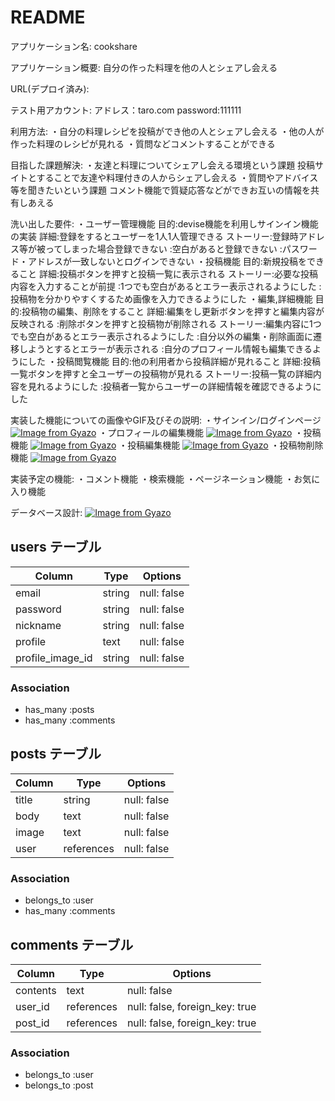 # README

アプリケーション名:
cookshare

アプリケーション概要:
自分の作った料理を他の人とシェアし会える

URL(デプロイ済み):

テスト用アカウント:
アドレス：taro.com
password:111111

利用方法:
・自分の料理レシピを投稿ができ他の人とシェアし会える
・他の人が作った料理のレシピが見れる
・質問などコメントすることができる

目指した課題解決:
・友達と料理についてシェアし会える環境という課題
投稿サイトとすることで友達や料理付きの人からシェアし会える
・質問やアドバイス等を聞きたいという課題
コメント機能で質疑応答などができお互いの情報を共有しあえる

洗い出した要件:
・ユーザー管理機能
目的:devise機能を利用しサインイン機能の実装
詳細:登録をするとユーザーを1人1人管理できる
ストーリー:登録時アドレス等が被ってしまった場合登録できない
          :空白があると登録できない
          :パスワード・アドレスが一致しないとログインできない
・投稿機能
目的:新規投稿をできること
詳細:投稿ボタンを押すと投稿一覧に表示される
ストーリー:必要な投稿内容を入力することが前提
          :1つでも空白があるとエラー表示されるようにした
          :投稿物を分かりやすくするため画像を入力できるようにした
・編集,詳細機能
目的:投稿物の編集、削除をすること
詳細:編集をし更新ボタンを押すと編集内容が反映される
    :削除ボタンを押すと投稿物が削除される
ストーリー:編集内容に1つでも空白があるとエラー表示されるようにした
          :自分以外の編集・削除画面に遷移しようとするとエラーが表示される
          :自分のプロフィール情報も編集できるようにした
・投稿閲覧機能
目的:他の利用者から投稿詳細が見れること
詳細:投稿一覧ボタンを押すと全ユーザーの投稿物が見れる
ストーリー:投稿一覧の詳細内容を見れるようにした
          :投稿者一覧からユーザーの詳細情報を確認できるようにした

実装した機能についての画像やGIF及びその説明:
・サインイン/ログインページ
  [![Image from Gyazo](https://i.gyazo.com/a5c331d831feba7b161649aea64fc2d1.gif)](https://gyazo.com/a5c331d831feba7b161649aea64fc2d1)
・プロフィールの編集機能
  [![Image from Gyazo](https://i.gyazo.com/5fec040dce814a6364ae9195da4b4e62.gif)](https://gyazo.com/5fec040dce814a6364ae9195da4b4e62)
・投稿機能
  [![Image from Gyazo](https://i.gyazo.com/9d9a66bdbdae7358f4b9e548d0d6e831.gif)](https://gyazo.com/9d9a66bdbdae7358f4b9e548d0d6e831)
・投稿編集機能
  [![Image from Gyazo](https://i.gyazo.com/174802a82193ab64193b3e59722b5b75.gif)](https://gyazo.com/174802a82193ab64193b3e59722b5b75)
・投稿物削除機能
  [![Image from Gyazo](https://i.gyazo.com/4cbdfaa0fc7f9b7da7f53dfd64151688.gif)](https://gyazo.com/4cbdfaa0fc7f9b7da7f53dfd64151688)

実装予定の機能:
・コメント機能
・検索機能
・ページネーション機能
・お気に入り機能

データベース設計:
  [![Image from Gyazo](https://i.gyazo.com/16228cdce27f2aa4dcb431e9615dea3d.png)](https://gyazo.com/16228cdce27f2aa4dcb431e9615dea3d)



## users テーブル

| Column           | Type   | Options     |
| ---------------- | ------ | ----------- |
| email            | string | null: false |
| password         | string | null: false |
| nickname         | string | null: false |
| profile          | text   | null: false |
| profile_image_id | string | null: false |

### Association

- has_many   :posts
- has_many   :comments


## posts テーブル

| Column      | Type            | Options     |
| ----------  | --------------- | ----------- |
| title       | string          | null: false |
| body        | text            | null: false |
| image       | text            | null: false |
| user        | references      | null: false |

### Association

- belongs_to   :user
- has_many   :comments

## comments テーブル

| Column     | Type       | Options                        |
| ---------- | ---------- | ------------------------------ |
| contents   | text       | null: false                    |
| user_id    | references | null: false, foreign_key: true |
| post_id    | references | null: false, foreign_key: true |

### Association

- belongs_to   :user
- belongs_to   :post